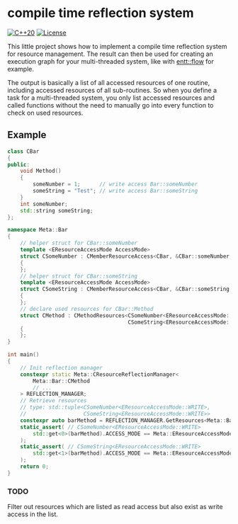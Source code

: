 # compile time reflection system
[![C++20](https://img.shields.io/badge/dialect-C%2B%2B20-blue)](https://en.cppreference.com/w/cpp/20)
[![License](https://img.shields.io/badge/license-MIT-blue)](LICENSE)

This little project shows how to implement a compile time reflection system for resource management.
The result can then be used for creating an execution graph for your multi-threaded system, 
like with [entt::flow](https://github.com/skypjack/entt/wiki/Crash-Course:-graph#flow-builder) for example.


The output is basically a list of all accessed resources of one routine,
including accessed resources of all sub-routines.
So when you define a task for a multi-threaded system, you only list accessed
resources and called functions without the need to manually go into every
function to check on used resources.

## Example

```cpp
class CBar
{
public:
	void Method()
	{
		someNumber = 1;      // write access Bar::someNumber
		someString = "Test"; // write access Bar::someString
	}
	int someNumber;
	std::string someString;
};

namespace Meta::Bar
{
	// helper struct for CBar::someNumber
	template <EResourceAccessMode AccessMode>
	struct CSomeNumber : CMemberResourceAccess<CBar, &CBar::someNumber, AccessMode>
	{
	};
	// helper struct for CBar::someString
	template <EResourceAccessMode AccessMode>
	struct CSomeString : CMemberResourceAccess<CBar, &CBar::someString, AccessMode>
	{
	};
	// declare used resources for CBar::Method
	struct CMethod : CMethodResources<CSomeNumber<EResourceAccessMode::WRITE>,
	                                  CSomeString<EResourceAccessMode::WRITE>>
	{
	};
}

int main()
{
	// Init reflection manager
	constexpr static Meta::CResourceReflectionManager<
		Meta::Bar::CMethod
		// ...
	> REFLECTION_MANAGER;
	// Retrieve resources
	// type: std::tuple<CSomeNumber<EResourceAccessMode::WRITE>,
	//                  CSomeString<EResourceAccessMode::WRITE>>
	constexpr auto barMethod = REFLECTION_MANAGER.GetResources<Meta::Bar::CMethod>();
	static_assert( // CSomeNumber<EResourceAccessMode::WRITE>
		std::get<0>(barMethod).ACCESS_MODE == Meta::EResourceAccessMode::WRITE
	);
	static_assert( // CSomeString<EResourceAccessMode::WRITE>
		std::get<1>(barMethod).ACCESS_MODE == Meta::EResourceAccessMode::WRITE
	);
	return 0;
}
```

### TODO
Filter out resources which are listed as read access but also exist as write access in the list.
